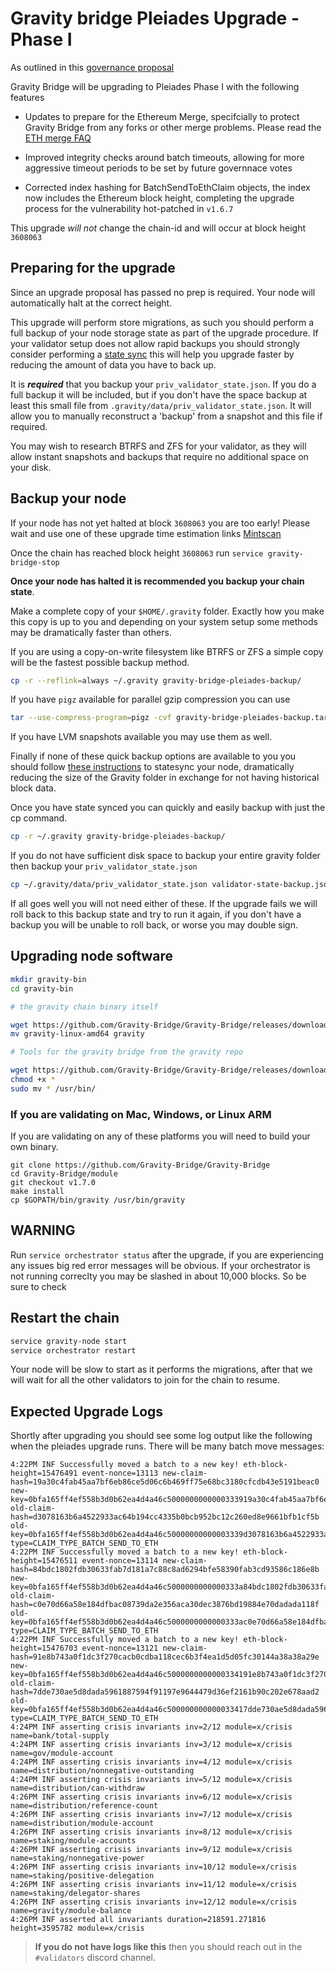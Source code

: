 # Gravity bridge Pleiades Upgrade - Phase I

As outlined in this [governance proposal](https://www.mintscan.io/gravity-bridge/proposals/74)

Gravity Bridge will be upgrading to Pleiades Phase I with the following features

* Updates to prepare for the Ethereum Merge, specifcially to protect Gravity Bridge from any forks or other merge problems. Please read the [ETH merge FAQ](/docs/eth-merge-faq.md)

* Improved integrity checks around batch timeouts, allowing for more aggressive timeout periods to be set by future governnace votes

* Corrected index hashing for BatchSendToEthClaim objects, the index now includes the Ethereum block height, completing the upgrade process for the vulnerability hot-patched in `v1.6.7`

This upgrade *will not* change the chain-id and will occur at block height `3608063`

## Preparing for the upgrade

Since an upgrade proposal has passed no prep is required. Your node will automatically halt at the correct height.

This upgrade will perform store migrations, as such you should perform a full backup of your node storage state as part of the upgrade procedure. If your validator setup does not allow rapid backups you should strongly consider performing a [state sync](https://ping.pub/gravity-bridge/statesync) this will help you upgrade faster by reducing the amount of data you have to back up.

It is ***required*** that you backup your `priv_validator_state.json`. If you do a full backup it will be included, but if you don't have the space backup at least this small file from `.gravity/data/priv_validator_state.json`. It will allow you to manually reconstruct a 'backup' from a snapshot and this file if required.

You may wish to research BTRFS and ZFS for your validator, as they will allow instant snapshots and backups that require no additional space on your disk.

## Backup your node

If your node has not yet halted at block `3608063` you are too early! Please wait and use one of these upgrade time estimation links [Mintscan](https://www.mintscan.io/gravity-bridge/blocks/3608063)

Once the chain has reached block height `3608063` run `service gravity-bridge-stop`

**Once your node has halted it is recommended you backup your chain state**.

Make a complete copy of your `$HOME/.gravity` folder. Exactly how you make this copy is up to you and depending on your system setup some methods may be dramatically faster than others.

If you are using a copy-on-write filesystem like BTRFS or ZFS a simple copy will be the fastest possible backup method.

```bash
cp -r --reflink=always ~/.gravity gravity-bridge-pleiades-backup/
```

If you have `pigz` available for parallel gzip compression you can use

```bash
tar --use-compress-program=pigz -cvf gravity-bridge-pleiades-backup.tar.gz ~/.gravity
```

If you have LVM snapshots available you may use them as well.

Finally if none of these quick backup options are available to you you should follow [these instructions](https://ping.pub/gravity-bridge/statesync) to statesync your node, dramatically reducing the size of the Gravity folder in exchange for not having historical block data.

Once you have state synced you can quickly and easily backup with just the cp command.

```bash
cp -r ~/.gravity gravity-bridge-pleiades-backup/
```

If you do not have sufficient disk space to backup your entire gravity folder then backup your `priv_validator_state.json`

```bash
cp ~/.gravity/data/priv_validator_state.json validator-state-backup.json
```

If all goes well you will not need either of these. If the upgrade fails we will roll back to this backup state and try to run it again, if you don't have a backup you will be unable to roll back, or worse you may double sign.

## Upgrading node software

```bash
mkdir gravity-bin
cd gravity-bin

# the gravity chain binary itself

wget https://github.com/Gravity-Bridge/Gravity-Bridge/releases/download/v1.7.0/gravity-linux-amd64
mv gravity-linux-amd64 gravity

# Tools for the gravity bridge from the gravity repo

wget https://github.com/Gravity-Bridge/Gravity-Bridge/releases/download/v1.7.0/gbt
chmod +x *
sudo mv * /usr/bin/
```

### If you are validating on Mac, Windows, or Linux ARM

If you are validating on any of these platforms you will need to build your own binary.

```
git clone https://github.com/Gravity-Bridge/Gravity-Bridge
cd Gravity-Bridge/module
git checkout v1.7.0
make install
cp $GOPATH/bin/gravity /usr/bin/gravity
```

## **WARNING**

Run `service orchestrator status` after the upgrade, if you are experiencing any issues big red error messages will be obvious. If your orchestrator is not running correclty you may be slashed in about 10,000 blocks. So be sure to check

## Restart the chain

```bash
service gravity-node start
service orchestrator restart
```

Your node will be slow to start as it performs the migrations, after that we will wait for all the other validators to join for the chain to resume.

## Expected Upgrade Logs

Shortly after upgrading you should see some log output like the following when the pleiades upgrade runs. There will be many batch move messages:

```text
4:22PM INF Successfully moved a batch to a new key! eth-block-height=15476491 event-nonce=13113 new-claim-hash=19a30c4fab45aa7bf6eb86ce5d06c6b469ff75e68bc3180cfcdb43e5191beac0 new-key=0bfa165ff4ef558b3d0b62ea4d4a46c5000000000000333919a30c4fab45aa7bf6eb86ce5d06c6b469ff75e68bc3180cfcdb43e5191beac0 old-claim-hash=d3078163b6a4522933ac64b194cc4335b0bcb952bc12c260ed8e9661bfb1cf5b old-key=0bfa165ff4ef558b3d0b62ea4d4a46c50000000000003339d3078163b6a4522933ac64b194cc4335b0bcb952bc12c260ed8e9661bfb1cf5b type=CLAIM_TYPE_BATCH_SEND_TO_ETH
4:22PM INF Successfully moved a batch to a new key! eth-block-height=15476511 event-nonce=13114 new-claim-hash=84bdc1802fdb30633fab7d181a7c88c8ad6294bfe58390fab3cd93586c186e8b new-key=0bfa165ff4ef558b3d0b62ea4d4a46c5000000000000333a84bdc1802fdb30633fab7d181a7c88c8ad6294bfe58390fab3cd93586c186e8b old-claim-hash=c0e70d66a58e184dfbac08739da2e356aca30dec3876bd19884e70dadada118f old-key=0bfa165ff4ef558b3d0b62ea4d4a46c5000000000000333ac0e70d66a58e184dfbac08739da2e356aca30dec3876bd19884e70dadada118f type=CLAIM_TYPE_BATCH_SEND_TO_ETH
4:22PM INF Successfully moved a batch to a new key! eth-block-height=15476703 event-nonce=13121 new-claim-hash=91e8b743a0f1dc3f270cacb0cdba118cec6b3f4ea1d5d05fc30144a38a38a29e new-key=0bfa165ff4ef558b3d0b62ea4d4a46c5000000000000334191e8b743a0f1dc3f270cacb0cdba118cec6b3f4ea1d5d05fc30144a38a38a29e old-claim-hash=7dde730ae5d8dada5961887594f91197e9644479d36ef2161b90c202e678aad2 old-key=0bfa165ff4ef558b3d0b62ea4d4a46c500000000000033417dde730ae5d8dada5961887594f91197e9644479d36ef2161b90c202e678aad2 type=CLAIM_TYPE_BATCH_SEND_TO_ETH
4:24PM INF asserting crisis invariants inv=2/12 module=x/crisis name=bank/total-supply
4:24PM INF asserting crisis invariants inv=3/12 module=x/crisis name=gov/module-account
4:24PM INF asserting crisis invariants inv=4/12 module=x/crisis name=distribution/nonnegative-outstanding
4:24PM INF asserting crisis invariants inv=5/12 module=x/crisis name=distribution/can-withdraw
4:26PM INF asserting crisis invariants inv=6/12 module=x/crisis name=distribution/reference-count
4:26PM INF asserting crisis invariants inv=7/12 module=x/crisis name=distribution/module-account
4:26PM INF asserting crisis invariants inv=8/12 module=x/crisis name=staking/module-accounts
4:26PM INF asserting crisis invariants inv=9/12 module=x/crisis name=staking/nonnegative-power
4:26PM INF asserting crisis invariants inv=10/12 module=x/crisis name=staking/positive-delegation
4:26PM INF asserting crisis invariants inv=11/12 module=x/crisis name=staking/delegator-shares
4:26PM INF asserting crisis invariants inv=12/12 module=x/crisis name=gravity/module-balance
4:26PM INF asserted all invariants duration=218591.271816 height=3595782 module=x/crisis

```

> **If you do not have logs like this** then you should reach out in the `#validators` discord channel.
